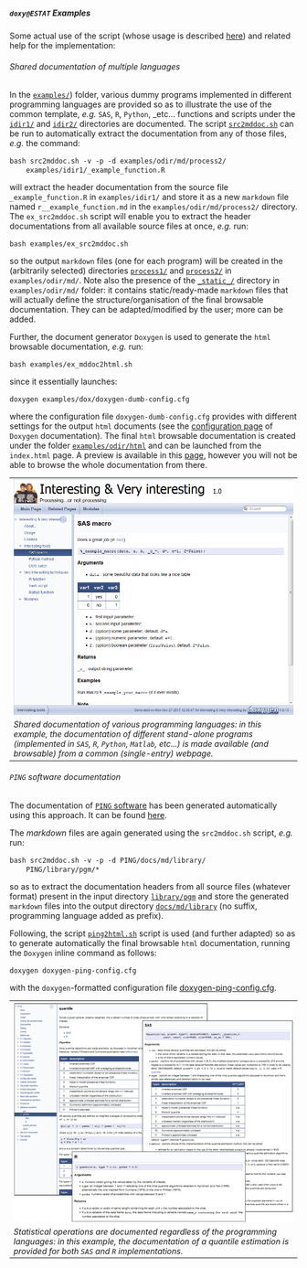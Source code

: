##### `doxy@ESTAT` Examples

Some actual use of the script (whose usage is described [here](usage.md))
and related help for the implementation:

###### <a name="dummydoc"></a>Shared documentation of multiple languages

In the [`examples/`](https://github.com/gjacopo/bodylanguage/tree/master/doxy/examples)) 
folder, various dummy programs implemented in different programming languages are provided 
so as to illustrate the use of the common template, _e.g._ `SAS`, `R`, `Python`, _etc... 
functions and scripts under the 
[`idir1/`](https://github.com/gjacopo/bodylanguage/tree/master/doxy/examples/idir1) and 
[`idir2/`](https://github.com/gjacopo/bodylanguage/tree/master/doxy/examples/idir2)
 directories are documented. The script 
[`src2mddoc.sh`](https://github.com/gjacopo/bodylanguage/blob/master/doxy/src2mddoc.sh) 
can be run to automatically extract the documentation from any of those files, _e.g._
the command:

	bash src2mddoc.sh -v -p -d examples/odir/md/process2/
		examples/idir1/_example_function.R

will extract the header documentation from the source file `_example_function.R` in 
`examples/idir1/` and store it as a new `markdown` file named `r__example_function.md` 
in the `examples/odir/md/process2/` directory.
The `ex_src2mddoc.sh` script will enable you to extract the header documentations from 
all available source files at once, _e.g._ run:


	bash examples/ex_src2mddoc.sh

so the output `markdown` files (one for each program) will be created in the (arbitrarily
selected) directories 
[`process1/`](https://github.com/gjacopo/bodylanguage/tree/master/doxy/examples/odir/md/process1/) 
and 
[`process2/`](https://github.com/gjacopo/bodylanguage/tree/master/doxy/examples/odir/md/process2/)
in `examples/odir/md/`.
Note also the presence of the 
[`_static_/`](https://github.com/gjacopo/bodylanguage/tree/master/doxy/examples/odir/md/_static_) 
directory in `examples/odir/md/` folder: it contains
static/ready-made `markdown` files that will actually define the structure/organisation of 
the final browsable documentation. They can be adapted/modified by the user; more can be added. 

Further, the document generator `Doxygen` is used to generate the `html` browsable 
documentation, _e.g._ run:

	bash examples/ex_mddoc2html.sh

since it essentially launches:

	doxygen examples/dox/doxygen-dumb-config.cfg

where the configuration file `doxygen-dumb-config.cfg` provides with different settings
for the output `html` documents (see the 
[configuration page](https://www.stack.nl/~dimitri/doxygen/manual/config.html) of 
`Doxygen` documentation). The final `html` browsable documentation is created under 
the folder 
[`examples/odir/html`](https://github.com/gjacopo/bodylanguage/tree/master/doxy/examples/odir/html) 
and can be launched from the `index.html` page. A preview is available in this 
[page](https://cdn.rawgit.com/gjacopo/bodylanguage/1d8d4738/doxy/examples/odir/html/index.html), 
however you will not be able to browse the whole documentation from there. 

<table>
<tr>
<td align="centre"><kbd><img src="example_dumb.png" alt="example dummy examples" width="700"  align="centre"> </kbd></td>
</tr>
<footer>
<td align="centre"><i>Shared documentation of various programming languages: in this example, 
the documentation of different stand-alone programs (implemented in <code>SAS</code>, 
<code>R</code>, <code>Python</code>, <code>Matlab</code>, etc...) is made available (and 
browsable) from a common (single-entry) webpage.</i></td>
</footer>
</table>

###### <a name="PINGdoc"></a>`PING` software documentation

The documentation of [`PING` software](https://github.com/gjacopo/PING) has been generated
automatically using this approach. It can be found [here](https://gjacopo.github.io/PING/).

The _markdown_ files are again generated using the `src2mddoc.sh` script, _e.g._ run:

	bash src2mddoc.sh -v -p -d PING/docs/md/library/ 
		PING/library/pgm/*
		
so as to extract the documentation headers from all source files (whatever format) present 
in the input directory 
[`library/pgm`](https://github.com/gjacopo/PING/tree/master/library/pgm) and store the 
generated `markdown` files into the output directory 
[`docs/md/library`](https://github.com/gjacopo/PING/tree/master/docs/md/library) 
(no suffix, programming language added as prefix).

Following, the script 
[`ping2html.sh`](https://github.com/gjacopo/PING/blob/master/docs/bin/ping2html.sh) script 
is used (and further adapted) so as to generate automatically the final browsable `html` 
documentation, running the `Doxygen` inline command as follows:

	doxygen doxygen-ping-config.cfg
	
with the `doxygen`-formatted configuration file 
[doxygen-ping-config.cfg](https://github.com/gjacopo/bodylanguage/blob/master/doxy/examples/doxygen-ping-config.cfg).

<table>
<tr>
<td align="centre"><kbd><img src="example_ping.png" alt="example PING quantile" width="700"  align="centre"> </kbd></td>
</tr>
<footer>
<td align="centre"><i>Statistical operations are documented regardless of the programming languages: 
in this example, the documentation of a quantile estimation is provided for both <code>SAS</code> 
and <code>R</code> implementations.</i></td>
</footer>
</table>
